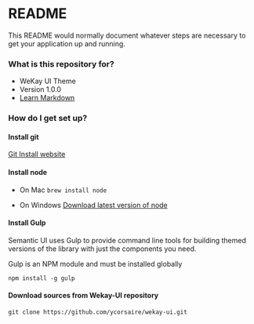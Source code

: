 # README #

This README would normally document whatever steps are necessary to get your application up and running.

### What is this repository for? ###

* WeKay UI Theme
* Version 1.0.0
* [Learn Markdown](https://bitbucket.org/tutorials/markdowndemo)

### How do I get set up? ###

#### Install git
[Git Install website](https://git-scm.com/book/fr/v1/D%C3%A9marrage-rapide-Installation-de-Git)

#### Install node
* On Mac
`brew install node`

* On Windows
[Download latest version of node](https://nodejs.org/download/release/latest/)

#### Install Gulp
Semantic UI uses Gulp to provide command line tools for building themed versions of the library with just the components you need.

Gulp is an NPM module and must be installed globally

`npm install -g gulp`

#### Download sources from Wekay-UI repository

`git clone https://github.com/ycorsaire/wekay-ui.git`

